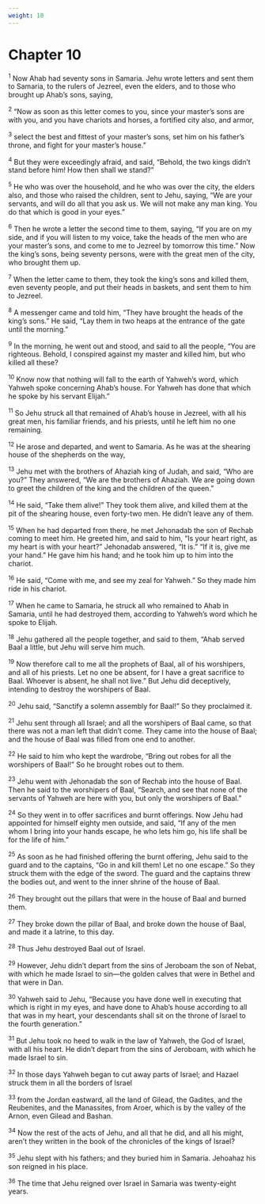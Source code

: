 ```yaml
---
weight: 10
---
```


# Chapter 10

<sup>1</sup> Now Ahab had seventy sons in Samaria. Jehu wrote letters and sent them to Samaria, to the rulers of Jezreel, even the elders, and to those who brought up Ahab’s sons, saying, 

<sup>2</sup> “Now as soon as this letter comes to you, since your master’s sons are with you, and you have chariots and horses, a fortified city also, and armor, 

<sup>3</sup> select the best and fittest of your master’s sons, set him on his father’s throne, and fight for your master’s house.” 

<sup>4</sup> But they were exceedingly afraid, and said, “Behold, the two kings didn’t stand before him! How then shall we stand?” 

<sup>5</sup> He who was over the household, and he who was over the city, the elders also, and those who raised the children, sent to Jehu, saying, “We are your servants, and will do all that you ask us. We will not make any man king. You do that which is good in your eyes.” 

<sup>6</sup> Then he wrote a letter the second time to them, saying, “If you are on my side, and if you will listen to my voice, take the heads of the men who are your master’s sons, and come to me to Jezreel by tomorrow this time.” Now the king’s sons, being seventy persons, were with the great men of the city, who brought them up. 

<sup>7</sup> When the letter came to them, they took the king’s sons and killed them, even seventy people, and put their heads in baskets, and sent them to him to Jezreel. 

<sup>8</sup> A messenger came and told him, “They have brought the heads of the king’s sons.” He said, “Lay them in two heaps at the entrance of the gate until the morning.” 

<sup>9</sup> In the morning, he went out and stood, and said to all the people, “You are righteous. Behold, I conspired against my master and killed him, but who killed all these? 

<sup>10</sup> Know now that nothing will fall to the earth of Yahweh’s word, which Yahweh spoke concerning Ahab’s house. For Yahweh has done that which he spoke by his servant Elijah.” 

<sup>11</sup> So Jehu struck all that remained of Ahab’s house in Jezreel, with all his great men, his familiar friends, and his priests, until he left him no one remaining. 

<sup>12</sup> He arose and departed, and went to Samaria. As he was at the shearing house of the shepherds on the way, 

<sup>13</sup> Jehu met with the brothers of Ahaziah king of Judah, and said, “Who are you?” They answered, “We are the brothers of Ahaziah. We are going down to greet the children of the king and the children of the queen.” 

<sup>14</sup> He said, “Take them alive!” They took them alive, and killed them at the pit of the shearing house, even forty-two men. He didn’t leave any of them. 

<sup>15</sup> When he had departed from there, he met Jehonadab the son of Rechab coming to meet him. He greeted him, and said to him, “Is your heart right, as my heart is with your heart?” Jehonadab answered, “It is.” “If it is, give me your hand.” He gave him his hand; and he took him up to him into the chariot. 

<sup>16</sup> He said, “Come with me, and see my zeal for Yahweh.” So they made him ride in his chariot. 

<sup>17</sup> When he came to Samaria, he struck all who remained to Ahab in Samaria, until he had destroyed them, according to Yahweh’s word which he spoke to Elijah. 

<sup>18</sup> Jehu gathered all the people together, and said to them, “Ahab served Baal a little, but Jehu will serve him much. 

<sup>19</sup> Now therefore call to me all the prophets of Baal, all of his worshipers, and all of his priests. Let no one be absent, for I have a great sacrifice to Baal. Whoever is absent, he shall not live.” But Jehu did deceptively, intending to destroy the worshipers of Baal. 

<sup>20</sup> Jehu said, “Sanctify a solemn assembly for Baal!” So they proclaimed it. 

<sup>21</sup> Jehu sent through all Israel; and all the worshipers of Baal came, so that there was not a man left that didn’t come. They came into the house of Baal; and the house of Baal was filled from one end to another. 

<sup>22</sup> He said to him who kept the wardrobe, “Bring out robes for all the worshipers of Baal!” So he brought robes out to them. 

<sup>23</sup> Jehu went with Jehonadab the son of Rechab into the house of Baal. Then he said to the worshipers of Baal, “Search, and see that none of the servants of Yahweh are here with you, but only the worshipers of Baal.” 

<sup>24</sup> So they went in to offer sacrifices and burnt offerings. Now Jehu had appointed for himself eighty men outside, and said, “If any of the men whom I bring into your hands escape, he who lets him go, his life shall be for the life of him.” 

<sup>25</sup> As soon as he had finished offering the burnt offering, Jehu said to the guard and to the captains, “Go in and kill them! Let no one escape.” So they struck them with the edge of the sword. The guard and the captains threw the bodies out, and went to the inner shrine of the house of Baal. 

<sup>26</sup> They brought out the pillars that were in the house of Baal and burned them. 

<sup>27</sup> They broke down the pillar of Baal, and broke down the house of Baal, and made it a latrine, to this day. 

<sup>28</sup> Thus Jehu destroyed Baal out of Israel. 

<sup>29</sup> However, Jehu didn’t depart from the sins of Jeroboam the son of Nebat, with which he made Israel to sin—the golden calves that were in Bethel and that were in Dan. 

<sup>30</sup> Yahweh said to Jehu, “Because you have done well in executing that which is right in my eyes, and have done to Ahab’s house according to all that was in my heart, your descendants shall sit on the throne of Israel to the fourth generation.” 

<sup>31</sup> But Jehu took no heed to walk in the law of Yahweh, the God of Israel, with all his heart. He didn’t depart from the sins of Jeroboam, with which he made Israel to sin. 

<sup>32</sup> In those days Yahweh began to cut away parts of Israel; and Hazael struck them in all the borders of Israel 

<sup>33</sup> from the Jordan eastward, all the land of Gilead, the Gadites, and the Reubenites, and the Manassites, from Aroer, which is by the valley of the Arnon, even Gilead and Bashan. 

<sup>34</sup> Now the rest of the acts of Jehu, and all that he did, and all his might, aren’t they written in the book of the chronicles of the kings of Israel? 

<sup>35</sup> Jehu slept with his fathers; and they buried him in Samaria. Jehoahaz his son reigned in his place. 

<sup>36</sup> The time that Jehu reigned over Israel in Samaria was twenty-eight years. 


